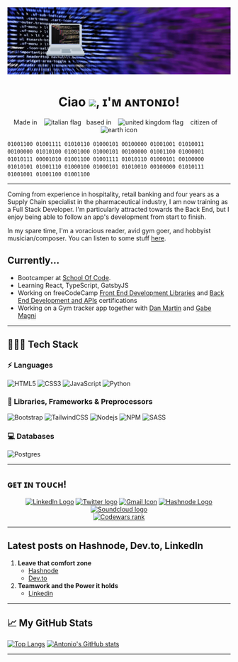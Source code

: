 <img src="banner (2).gif">

<h1 align="center"> Ciao <img src="https://raw.githubusercontent.com/MartinHeinz/MartinHeinz/master/wave.gif" width="30px">, ɪ'ᴍ ᴀɴᴛᴏɴɪᴏ! </h1>

<p align="center">
Made in &nbsp; &nbsp;<img src="https://cdn.worldvectorlogo.com/logos/italyc.svg" alt="italian flag" width="30px" height="30px">&nbsp; &nbsp;based in &nbsp; &nbsp;<img src="https://cdn.worldvectorlogo.com/logos/flag-of-the-united-kingdom-2.svg" alt="united kingdom flag" height="30px" width="30px">&nbsp; &nbsp; citizen of &nbsp; &nbsp;<img src="https://images.vexels.com/media/users/3/157970/isolated/preview/c156b4270aea292b9b335dd463ea17eb-earth-planet-icon-earth-icon-by-vexels.png" alt="earth icon" height="30px" width="30px">
</p>

`01001100 01001111 01010110 01000101 00100000 01001001 01010011 00100000 01010100 01001000 01000101 00100000 01001100 01000001 01010111 00001010 01001100 01001111 01010110 01000101 00100000 01010101 01001110 01000100 01000101 01010010 00100000 01010111 01001001 01001100 01001100`

---

Coming from experience in hospitality, retail banking and four years as a Supply Chain specialist in the pharmaceutical industry, I am now training as a Full Stack Developer. I'm particularly attracted towards the Back End, but I enjoy being able to follow an app's development from start to finish. 

In my spare time, I'm a voracious reader, avid gym goer, and hobbyist musician/composer. You can listen to some stuff [here](https://soundcloud.com/antonioriccelli).

## Currently... 
- Bootcamper at [School Of Code](https://www.schoolofcode.co.uk/).
- Learning React, TypeScript, GatsbyJS
- Working on freeCodeCamp [Front End Development Libraries](https://www.freecodecamp.org/learn/front-end-development-libraries/) and [Back End Development and APIs](https://www.freecodecamp.org/learn/back-end-development-and-apis/) certifications
- Working on a Gym tracker app together with [Dan Martin](https://github.com/danmartin98) and [Gabe Magni](https://github.com/gabrielsterponemagni)


---
## 👨🏻‍💻 Tech Stack
### ⚡ Languages
![HTML5](https://img.shields.io/badge/HTML5-E34F26?style=for-the-badge&logo=html5&logoColor=white)
![CSS3](https://img.shields.io/badge/CSS3-1572B6?style=for-the-badge&logo=css3&logoColor=white)
![JavaScript](https://img.shields.io/badge/JavaScript-323330?style=for-the-badge&logo=javascript&logoColor=F7DF1E)
![Python](https://img.shields.io/badge/Python-FFD43B?style=for-the-badge&logo=python&logoColor=306998)

### 🚀 Libraries, Frameworks & Preprocessors
![Bootstrap](https://img.shields.io/badge/Bootstrap-563D7C?style=for-the-badge&logo=bootstrap&logoColor=white)
![TailwindCSS](https://img.shields.io/badge/tailwindcss-%2338B2AC.svg?style=for-the-badge&logo=tailwind-css&logoColor=white)
![Nodejs](https://img.shields.io/badge/Node.js-339933?style=for-the-badge&logo=nodedotjs&logoColor=white)
![NPM](https://img.shields.io/badge/npm-CB3837?style=for-the-badge&logo=npm&logoColor=white)
![SASS](https://img.shields.io/badge/SASS-hotpink.svg?style=for-the-badge&logo=SASS&logoColor=white)

### 💻 Databases
![Postgres](https://img.shields.io/badge/postgres-%23316192.svg?style=for-the-badge&logo=postgresql&logoColor=white)

---

## ɢᴇᴛ ɪɴ ᴛᴏᴜᴄʜ!
<p align="center">
<a href="https://www.linkedin.com/in/antonioriccelli/" title="LinkedIn"><img src="https://img.shields.io/badge/LinkedIn-0077B5?style=for-the-badge&logo=linkedin&logoColor=white"  alt="LinkedIn Logo"  /></a>  
<a href="https://twitter.com/AntonioRiccell1" title="Twitter"><img src="https://img.shields.io/badge/Twitter-1DA1F2?style=for-the-badge&logo=twitter&logoColor=white"  alt="Twitter logo" /></a>
<!--     <a href="https://antonioriccelli.com/">
		<img src="https://img.shields.io/badge/portfolio-1AA260?style=for-the-badge&logo=About.me&logoColor=white" /> </a> -->
  <a href="mailto:anton.riccelli@gmail.com" title="Write me an email"><img src="https://img.shields.io/badge/Gmail-D14836?style=for-the-badge&logo=gmail&logoColor=white"  alt="Gmail Icon" /></a>
      <a href="https://hashnode.com/@AntonioRiccelli" title="Hashnode"><img src="https://img.shields.io/badge/Hashnode-2962FF?style=for-the-badge&logo=hashnode&logoColor=white"  alt="Hashnode Logo"/></a>
      <a href="https://soundcloud.com/antonioriccelli" title="Soundcloud"> <img src="https://img.shields.io/badge/soundcloud-FF5500?style=for-the-badge&logo=soundcloud&logoColor=white" alt="Soundcloud logo"> </a><br>
<a href="https://www.codewars.com/users/AntonioRiccelli"><img src="https://www.codewars.com/users/AntonioRiccelli/badges/large" title="Codewars rank"><a>
  </p>

---
	
## Latest posts on Hashnode, Dev.to, LinkedIn
1. __Leave that comfort zone__
	- [Hashnode](https://antonioriccelli.hashnode.dev/leave-that-comfort-zone)
	- [Dev.to](https://dev.to/antonioriccelli/leave-that-comfort-zone-475p)
2. __Teamwork and the Power it holds__
	- [Linkedin](https://www.linkedin.com/posts/antonioriccelli_react-agile-schoolofcode-activity-6897265761266847744-uAPX)
	
---


## &#x1f4c8; My GitHub Stats

[![Top Langs](https://github-readme-stats.vercel.app/api/top-langs/?username=antonio-riccelli&theme=synthwave)](https://github.com/anuraghazra/github-readme-stats)
[![Antonio's GitHub stats](https://github-readme-stats.vercel.app/api?username=antonio-riccelli&theme=synthwave)](https://github.com/anuraghazra/github-readme-stats)

---
	
<!-- [![spotify-github-profile](https://spotify-github-profile.vercel.app/api/view?uid=31k6q5csek43i73sy3yqm3oakooi&cover_image=true&theme=default)](https://github.com/kittinan/spotify-github-profile)
 -->
